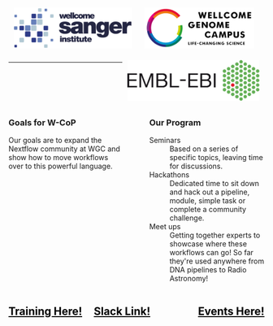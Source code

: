 <style>

.column {
  float: left;
  width: 33.33%;
}

.column10 {
  float: center;
  width: 10%;
}


.column45 {
  float: left;
  width: 45%;
}

.column45r {
  float: right;
  width: 45%;
}

/* Clear floats after the columns */
.row:after {
  content: "";
  display: table;
  clear: both;
}

.image {
    padding: 10px;
}

@media screen and (max-width: 600px) {
  .column {
    width: 100%;
  }
}
</style>

<link rel="stylesheet" href="https://cdnjs.cloudflare.com/ajax/libs/font-awesome/4.7.0/css/font-awesome.min.css">

<div class="card white">
    <a href="https://www.sanger.ac.uk/"><img src="logos/colour/Wellcome_Sanger_Institute_Logo_Landscape_Digital_RGB_Full_Colour.svg" alt="Wellcome Sanger Logo" height=80em class="image"/></a>
    <a href="https://www.wellcomegenomecampus.org/"><img src="logos/colour/WGC_Logo_Landscape_Strapline.png" alt="Wellcome Genome Campus Logo" height=80em class="image"/></a>
    <a href="https://www.ebi.ac.uk/"><img src="logos/colour/Ebi_official_logo.png" alt="EMBL-EBI logo" height=80em class="image" align='right'/></a>
</div>

---

<div class='row'>
    <div class='column45'>
      <h3> Goals for W-CoP </h3>
      <p> Our goals are to expand the Nextflow community at WGC and show how to move workflows over to this powerful language. </p>
    </div>
    <div class='column10'></div>
    <div class='column45r'>
      <h3> Our Program </h3>
      <dl>
          <dt>Seminars</dt>
          <dd> Based on a series of specific topics, leaving time for discussions.</dd>
          <dt>Hackathons</dt>
          <dd> Dedicated time to sit down and hack out a pipeline, module, simple task or complete a community challenge.</dd>
          <dt>Meet ups</dt>
          <dd> Getting together experts to showcase where these workflows can go! So far they're used anywhere from DNA pipelines to Radio Astronomy!</dd>
      </dl>
    </div>
</div>

<div class='row'>
  
<div class='row'>
    <div class='column'>
      <h2><a href="./docs/training.md" style="color:black" > Training Here! <i class="fa fa-free-code-camp large" aria-hidden="true"></i></a></h2>
    </div>
    <div class='column' align='centre'>
      <h2><a href="SLACK LINK" style="color:black" > Slack Link! <i class="fa fa-connectdevelop large" aria-hidden="true"></i></a></h2>
    </div>
    <div class='column' align='right'>
      <h2><a href="./docs/events.md" style="color:black"> Events Here! <i class="fa fa-calendar large" aria-hidden="true"></i></a></h2>
    </div>
</div>

